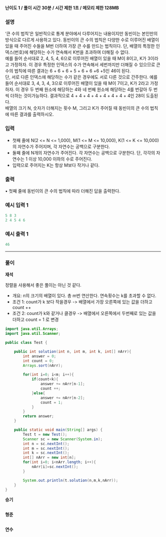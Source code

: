 **난이도 1  /  풀이 시간 30분  /  시간 제한 1초  /  메모리 제한 128MB**

### 설명

‘큰 수의 법칙’은 일반적으로 통계 분야에서 다루어지는 내용이지만 동빈이는 본인만의 방식으로 다르게 사용하고 있다. 동빈이의 큰 수의 법칙은 다양한 수로 이루어진 배열이 있을 때 주어진 수들을 M번 더하여 가장 큰 수를 만드는 법칙이다. 단, 배열의 특정한 인덱스(번호)에 해당하는 수가 연속해서 K번을 초과하여 더해질 수 없다.
<br>
예를 들어 순서대로 2, 4, 5, 4, 6으로 이루어진 배열이 있을 때 M이 8이고, K가 3이라고 가정하자. 이 경우 특정한 인덱스의 수가 연속해서 세번까지만 더해질 수 있으므로 큰 수의 법칙에 따른 결과는 6 + 6 + 6 + 5 + 6 + 6 +6 +5인 46이 된다.
<br>
단, 서로 다른 인덱스에 해당하는 수가 같은 경우에도 서로 다른 것으로 간주한다. 예를 들어 순서대로 3, 4, 3, 4, 3으로 이루어진 배열이 있을 때 M이 7이고, K가 2라고 가정하자. 이 경우 두 번째 원소에 해당하는 4와 네 번째 원소에 해당하는 4를 번갈아 두 번씩 더하는 것이가능하다. 결과적으로 4 + 4 + 4 + 4 + 4 + 4 + 4 + 4인 28이 도출된다.
<br>
배열의 크기 N, 숫자가 더해지는 횟수 M, 그리고 K가 주어질 때 동빈이의 큰 수의 법칙에 따른 결과를 출력하시오.

### 입력

- 첫째 줄에 N(2 <= N <= 1,000), M(1 <= M <= 10,000), K(1 <= K <= 10,000)의 자연수가 주어지며, 각 자연수는 공백으로 구분한다.
- 둘째 줄에 N개의 자연수가 주어진다. 각 자연수는 공백으로 구분한다. 단, 각각의 자연수는 1 이상 10,000 이하의 수로 주어진다.
- 입력으로 주어지는 K는 항상 M보다 작거나 같다.

### 출력
• 첫째 줄에 동빈이의 큰 수의 법칙에 따라 더해진 답을 출력한다.

### 예시 입력 1

```java
5 8 3
2 4 5 4 6
```

### 예시 출력 1

```java
46
```

---
### **풀이**

**재석** <br>

정렬을 사용해서 좋은 풀이는 아닌 것 같다.
- 개요: n의 크기의 배열이 있다. 총 m번 연산한다. 연속횟수는 k를 초과할 수 없다.
- 조건 1: count가 k 보다 작을경우 -> 배열에서 가장 오른쪽에 있는 값을 더하고 count ++
- 조건 2: count가 k와 같거나 클경우 -> 배열에서 오른쪽에서 두번째로 있는 값을 더하고 count = 1 로 변경

```java
import java.util.Arrays;
import java.util.Scanner;

public class Test {

    public int solution(int n, int m, int k, int[] nArr){
        int answer = 0;
        int count = 0;
        Arrays.sort(nArr);
        
        for(int i=0; i<m; i++){
            if(count<k){
                answer += nArr[n-1];
                count ++;
            }else{
                answer += nArr[n-2];
                count = 1;
            }
        }
        return answer;
    }

    public static void main(String[] args) {
        Test t = new Test();
        Scanner sc = new Scanner(System.in);
        int n = sc.nextInt();
        int m = sc.nextInt();
        int k = sc.nextInt();
        int[] nArr = new int[n];
        for(int i=0; i<nArr.length; i++){
            nArr[i]=sc.nextInt();
        }

        System.out.println(t.solution(n,m,k,nArr));
    }
}

```

**승기** <br>

```java

```

**형준** <br>

```java

```

**연수** <br>

```python

```
